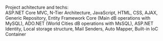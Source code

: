 Project achitecture and techs: 
<br/>
ASP.NET Core MVC, N-Tier Architecture, JavaScript, HTML, CSS, AJAX, Generic Repository, Entity 
Framework Core (Main dB operations with MySQL), ADO.NET (World Cities dB operations with MsSQL), ASP.NET Identity, Local storage structure, Mail Senders, Auto Mapper, Built-in IoC 
Container
<br/>
